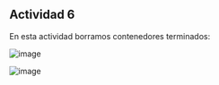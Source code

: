 ## Actividad 6

En esta actividad borramos contenedores terminados:

![image](https://user-images.githubusercontent.com/37404924/129840077-09c77132-6279-497a-90e8-14cb7b7e66be.png)

![image](https://user-images.githubusercontent.com/37404924/129840106-e22b2988-6e9f-4717-824b-ce1c52a20248.png)
